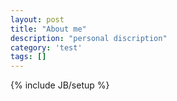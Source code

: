 ```yaml
---
layout: post
title: "About me"
description: "personal discription"
category: 'test'
tags: []
---
```

{% include JB/setup %}
